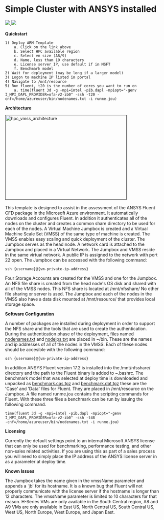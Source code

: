 # Simple Cluster with ANSYS installed

<a href="https://portal.azure.com/#create/Microsoft.Template/uri/https%3A%2F%2Fraw.githubusercontent.com%2Ftanewill%2F5clickTemplates%2Fmaster%2FRawANSYSCluster%2Fazuredeploy.json" target="_blank">
    <img src="http://azuredeploy.net/deploybutton.png" />
</a>
<a href="http://armviz.io/#/?load=https%3A%2F%2Fraw.githubusercontent.com%2Ftanewill%2F5clickTemplates%2Fmaster%2FRawANSYSCluster%2Fazuredeploy.json" target="_blank">
<img src="http://armviz.io/visualizebutton.png"/>
</a>
<br></br>
<b>Quickstart</b>

	1) Deploy ARM Template
		a. Click on the link above
		b. Select HPC available region
		c. Select vm size (A8/9)
		d. Name, less than 10 characters
		e. License server IP, use default if in MSFT
		f. Benchmark model
	2) Wait for deployment (may be long if a larger model)
	3) Logon to machine IP listed in portal
	4) Navigate to /mnt/resource
	5) Run fluent, t20 is the number of cores you want to run on
		a. time(fluent 3d -g -mpi=intel -pib.dapl -mpiopt="-genv I_MPI_DAPL_PROVIDER=ofa-v2-ib0" -ssh -t20 -cnf=/home/azureuser/bin/nodenames.txt -i runme.jou)


<b>Architecture</b>

<img src="https://github.com/tanewill/5clickTemplates/blob/master/images/hpc_vmss_architecture.png"  align="middle" width="395" height="274"  alt="hpc_vmss_architecture" border="1"/> <br></br>
This template is designed to assist in the assessment of the ANSYS Fluent CFD package in the Microsoft Azure environment. It automatically downloads and configures Fluent. In addition it authenticates all of the nodes on the cluster and creates a common share directory to be used for each of the nodes. A Virtual Machine Jumpbox is created and a Virtual Machine Scale Set (VMSS) of the same type of machine is created. The VMSS enables easy scaling and quick deployment of the cluster. The Jumpbox serves as the head node. A network card is attached to the Jumpbox and placed in a Virtual Network. The Jumpbox and VMSS reside in the same virtual network. A public IP is assigned to the network with port 22 open. The Jumpbox can be accessed with the following command:

<code>ssh {username}@{vm-private-ip-address}</code>

Four Storage Accounts are created for the VMSS and one for the Jumpbox. An NFS file share is created from the head node's OS disk and shared with all of the VMSS nodes. This NFS share is located at /mnt/nfsshare/ No other file sharing or server is used. The Jumpbox and each of the nodes in the VMSS also have a data disk mounted at /mnt/resource/ that provides local storage space.


<b>Software Configuration</b>

A number of packages are installed during deployment in order to support the NFS share and the tools that are used to create the authentication. During the authentication phase of the deployment, files named <u>nodenames.txt</u> and <u>nodeips.txt</u> are placed in ~/bin. These are the names and ip addresses of all of the nodes in the VMSS. Each of these nodes should be accesible with the following command:

<code>ssh {username}@{vm-private-ip-address}</code>

In addition ANSYS Fluent version 17.2 is installed into the /mnt/nfsshare/ directory and the path to the Fluent binary is added to ~.bashrc. The benchmark model that was selected at deploy time is downloaded and unpacked as <u>benchmark.cas.tgz</u> and <u>benchmark.dat.tgz</u> these are the 'Case' and 'Data' files for Fluent. They are placed in /mnt/resource on the Jumpbox. A file named runme.jou contains the scripting commands for Fluent. With these three files a benchmark can be run by issuing the following command.

<code>time(fluent 3d -g -mpi=intel -pib.dapl -mpiopt="-genv I_MPI_DAPL_PROVIDER=ofa-v2-ib0" -ssh -t48 -cnf=/home/azureuser/bin/nodenames.txt -i runme.jou)</code>

<b>Licensing</b>

Currently the default settings point to an internal Microsoft ANSYS license that can only be used for benchmarking, performance testing, and other non-sales related activities. If you are using this as part of a sales process you will need to simply place the IP address of the ANSYS license server in as a parameter at deploy time.

<b>Known Issues</b>

The Jumpbox takes the name given in the vmssName parameter and appends a 'jb' for its hostname. It is a known bug that Fluent will not properly communicate with the license server if the hostname is longer than 12 characters. The vmssName parameter is limited to 10 characters for that reason. H-Series VMs are only available in the South Central region, A8 and A9 VMs are only available in East US, North Central US, South Central US, West US, North Europe, West Europe, and Japan East.
